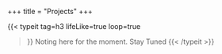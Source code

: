 +++
title = "Projects"
+++

{{< typeit 
  tag=h3
  lifeLike=true
  loop=true
>}}
Noting here for the moment. Stay Tuned
{{< /typeit >}}
